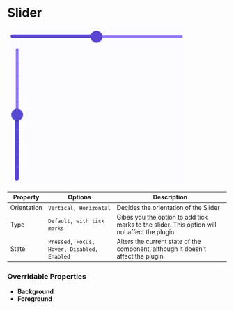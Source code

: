 # Slider

<img src=".\images\slider.png" alt="slider"/>

| Property    | Options                                    | Description                                                  |
| ----------- | ------------------------------------------ | ------------------------------------------------------------ |
| Orientation | `Vertical, Horizontal`                     | Decides the orientation of the Slider                        |
| Type        | `Default, with tick marks`                 | Gibes you the option to add tick marks to the slider. This option will not affect the plugin |
| State       | `Pressed, Focus, Hover, Disabled, Enabled` | Alters the current state of the component, although it doesn't affect the plugin |



### Overridable Properties

- **Background** 
- **Foreground** 